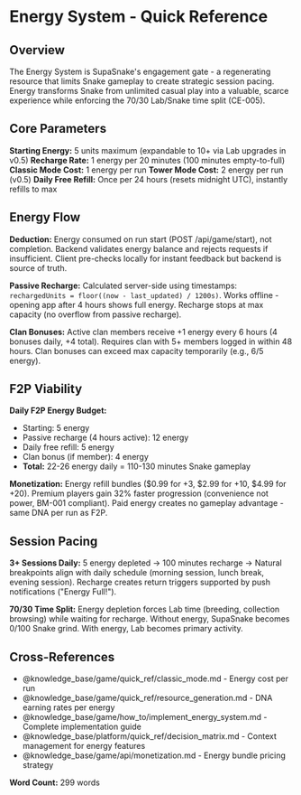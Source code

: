 # Energy System - Quick Reference

## Overview

The Energy System is SupaSnake's engagement gate - a regenerating resource that limits Snake gameplay to create strategic session pacing. Energy transforms Snake from unlimited casual play into a valuable, scarce experience while enforcing the 70/30 Lab/Snake time split (CE-005).

## Core Parameters

**Starting Energy:** 5 units maximum (expandable to 10+ via Lab upgrades in v0.5)
**Recharge Rate:** 1 energy per 20 minutes (100 minutes empty-to-full)
**Classic Mode Cost:** 1 energy per run
**Tower Mode Cost:** 2 energy per run (v0.5)
**Daily Free Refill:** Once per 24 hours (resets midnight UTC), instantly refills to max

## Energy Flow

**Deduction:** Energy consumed on run start (POST /api/game/start), not completion. Backend validates energy balance and rejects requests if insufficient. Client pre-checks locally for instant feedback but backend is source of truth.

**Passive Recharge:** Calculated server-side using timestamps: `rechargedUnits = floor((now - last_updated) / 1200s)`. Works offline - opening app after 4 hours shows full energy. Recharge stops at max capacity (no overflow from passive recharge).

**Clan Bonuses:** Active clan members receive +1 energy every 6 hours (4 bonuses daily, +4 total). Requires clan with 5+ members logged in within 48 hours. Clan bonuses can exceed max capacity temporarily (e.g., 6/5 energy).

## F2P Viability

**Daily F2P Energy Budget:**
- Starting: 5 energy
- Passive recharge (4 hours active): 12 energy
- Daily free refill: 5 energy
- Clan bonus (if member): 4 energy
- **Total:** 22-26 energy daily = 110-130 minutes Snake gameplay

**Monetization:** Energy refill bundles ($0.99 for +3, $2.99 for +10, $4.99 for +20). Premium players gain 32% faster progression (convenience not power, BM-001 compliant). Paid energy creates no gameplay advantage - same DNA per run as F2P.

## Session Pacing

**3+ Sessions Daily:** 5 energy depleted → 100 minutes recharge → Natural breakpoints align with daily schedule (morning session, lunch break, evening session). Recharge creates return triggers supported by push notifications ("Energy Full!").

**70/30 Time Split:** Energy depletion forces Lab time (breeding, collection browsing) while waiting for recharge. Without energy, SupaSnake becomes 0/100 Snake grind. With energy, Lab becomes primary activity.

## Cross-References

- @knowledge_base/game/quick_ref/classic_mode.md - Energy cost per run
- @knowledge_base/game/quick_ref/resource_generation.md - DNA earning rates per energy
- @knowledge_base/game/how_to/implement_energy_system.md - Complete implementation guide
- @knowledge_base/platform/quick_ref/decision_matrix.md - Context management for energy features
- @knowledge_base/game/api/monetization.md - Energy bundle pricing strategy

**Word Count:** 299 words
